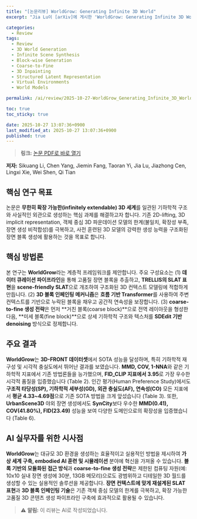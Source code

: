 ```yaml
---
title: "[논문리뷰] WorldGrow: Generating Infinite 3D World"
excerpt: "Jia Lu이 [arXiv]에 게시한 'WorldGrow: Generating Infinite 3D World' 논문에 대한 자세한 리뷰입니다."

categories:
  - Review
tags:
  - Review
  - 3D World Generation
  - Infinite Scene Synthesis
  - Block-wise Generation
  - Coarse-to-Fine
  - 3D Inpainting
  - Structured Latent Representation
  - Virtual Environments
  - World Models

permalink: /ai/review/2025-10-27-WorldGrow_Generating_Infinite_3D_World/

toc: true
toc_sticky: true

date: 2025-10-27 13:07:36+0900
last_modified_at: 2025-10-27 13:07:36+0900
published: true
---
```

> **링크:** [논문 PDF로 바로 열기](https://arxiv.org/abs/2510.21682)

**저자:** Sikuang Li, Chen Yang, Jiemin Fang, Taoran Yi, Jia Lu, Jiazhong Cen, Lingxi Xie, Wei Shen, Qi Tian



## 핵심 연구 목표
논문은 **무한히 확장 가능한(infinitely extendable) 3D 세계**를 일관된 기하학적 구조와 사실적인 외관으로 생성하는 핵심 과제를 해결하고자 합니다. 기존 2D-lifting, 3D implicit representation, 객체 중심 3D 파운데이션 모델의 한계(불일치, 확장성 부족, 장면 생성 비적합성)를 극복하고, 사전 훈련된 3D 모델의 강력한 생성 능력을 구조화된 장면 블록 생성에 활용하는 것을 목표로 합니다.

## 핵심 방법론
본 연구는 **WorldGrow**라는 계층적 프레임워크를 제안합니다. 주요 구성요소는 (1) **데이터 큐레이션 파이프라인**을 통해 고품질 장면 블록을 추출하고, **TRELLIS의 SLAT 표현**을 **scene-friendly SLAT**으로 개조하여 구조화된 3D 컨텍스트 모델링에 적합하게 만듭니다. (2) **3D 블록 인페인팅 메커니즘**은 **흐름 기반 Transformer**를 사용하여 주변 컨텍스트를 기반으로 누락된 블록을 채우고 공간적 연속성을 보장합니다. (3) **coarse-to-fine 생성 전략**은 먼저 **거친 블록(coarse block)**으로 전역 레이아웃을 형성한 다음, **미세 블록(fine block)**으로 상세 기하학적 구조와 텍스처를 **SDEdit 기반 denoising** 방식으로 정제합니다.

## 주요 결과
**WorldGrow**는 **3D-FRONT 데이터셋**에서 SOTA 성능을 달성하며, 특히 기하학적 재구성 및 시각적 충실도에서 뛰어난 결과를 보였습니다. **MMD, COV, 1-NNA**와 같은 기하학적 지표에서 기존 방법론들을 능가했으며, **FID_CLIP 지표에서 3.95**로 가장 우수한 시각적 품질을 입증했습니다 (Table 2). 인간 평가(Human Preference Study)에서도 **구조적 타당성(SP), 기하학적 세부성(GD), 외관 충실도(AF), 연속성(CO)** 모든 지표에서 **평균 4.33~4.69점**으로 기존 SOTA 방법을 크게 앞섰습니다 (Table 3). 또한, **UrbanScene3D** 야외 장면 생성에서도 **SynCity**보다 우수한 **MMD(0.41), COV(41.80%), FID(23.49)** 성능을 보여 다양한 도메인으로의 확장성을 입증했습니다 (Table 6).

## AI 실무자를 위한 시사점
**WorldGrow**는 대규모 3D 환경을 생성하는 효율적이고 실용적인 방법을 제시하여 **가상 세계 구축, embodied AI 훈련 및 시뮬레이션** 분야에 혁신을 가져올 수 있습니다. **블록 기반의 모듈화된 접근 방식**과 **coarse-to-fine 생성 전략**은 제한된 컴퓨팅 자원(예: 10x10 실내 장면 생성에 30분, 13GB 메모리)으로도 광범위하고 디테일한 3D 월드를 생성할 수 있는 실용적인 솔루션을 제공합니다. **장면 컨텍스트에 맞게 재설계된 SLAT 표현**과 **3D 블록 인페인팅 기술**은 기존 객체 중심 모델의 한계를 극복하고, 확장 가능한 고품질 3D 콘텐츠 생성 파이프라인 구축에 효과적으로 활용될 수 있습니다.

> ⚠️ **알림:** 이 리뷰는 AI로 작성되었습니다.